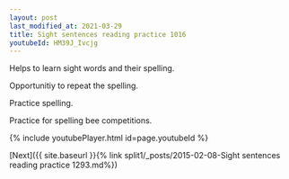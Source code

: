 ```yaml
---
layout: post
last_modified_at: 2021-03-29
title: Sight sentences reading practice 1016
youtubeId: HM39J_Ivcjg
---
```

 
 
Helps to learn sight words and their spelling.

Opportunitiy to repeat the spelling. 

Practice spelling. 
 
Practice for spelling bee competitions. 
 
{% include youtubePlayer.html id=page.youtubeId %}
 
 

[Next]({{ site.baseurl }}{% link  split1/_posts/2015-02-08-Sight sentences reading practice 1293.md%})
 
